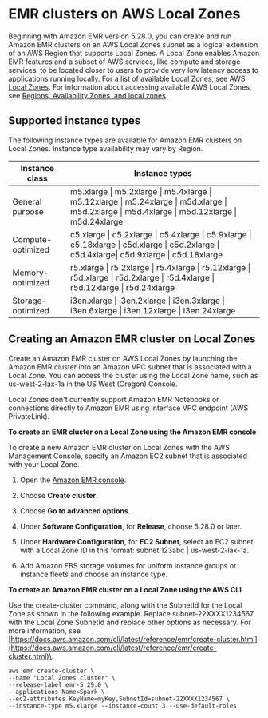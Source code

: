 # EMR clusters on AWS Local Zones<a name="emr-plan-localzones"></a>

Beginning with Amazon EMR version 5\.28\.0, you can create and run Amazon EMR clusters on an AWS Local Zones subnet as a logical extension of an AWS Region that supports Local Zones\. A Local Zone enables Amazon EMR features and a subset of AWS services, like compute and storage services, to be located closer to users to provide very low latency access to applications running locally\. For a list of available Local Zones, see [AWS Local Zones](https://aws.amazon.com/about-aws/global-infrastructure/localzones/)\. For information about accessing available AWS Local Zones, see [Regions, Availability Zones, and local zones](https://docs.aws.amazon.com/AWSEC2/latest/UserGuide/using-regions-availability-zones.html)\.

## Supported instance types<a name="emr-localzones-supported"></a>

 The following instance types are available for Amazon EMR clusters on Local Zones\. Instance type availability may vary by Region\.


| Instance class | Instance types | 
| --- | --- | 
| General purpose | m5\.xlarge \| m5\.2xlarge \| m5\.4xlarge \| m5\.12xlarge \| m5\.24xlarge \| m5d\.xlarge \| m5d\.2xlarge \| m5d\.4xlarge \| m5d\.12xlarge \| m5d\.24xlarge  | 
| Compute\-optimized | c5\.xlarge \| c5\.2xlarge \| c5\.4xlarge \| c5\.9xlarge \| c5\.18xlarge \| c5d\.xlarge \| c5d\.2xlarge \| c5d\.4xlarge\| c5d\.9xlarge \| c5d\.18xlarge  | 
| Memory\-optimized | r5\.xlarge \| r5\.2xlarge \| r5\.4xlarge \| r5\.12xlarge \| r5d\.xlarge \| r5d\.2xlarge \| r5d\.4xlarge \| r5d\.12xlarge \| r5d\.24xlarge  | 
| Storage\-optimized | i3en\.xlarge \| i3en\.2xlarge \| i3en\.3xlarge \| i3en\.6xlarge \| i3en\.12xlarge \| i3en\.24xlarge | 

## Creating an Amazon EMR cluster on Local Zones<a name="emr-localzones-createconsole"></a>

Create an Amazon EMR cluster on AWS Local Zones by launching the Amazon EMR cluster into an Amazon VPC subnet that is associated with a Local Zone\. You can access the cluster using the Local Zone name, such as us\-west\-2\-lax\-1a in the US West \(Oregon\) Console\.

Local Zones don't currently support Amazon EMR Notebooks or connections directly to Amazon EMR using interface VPC endpoint \(AWS PrivateLink\)\.

****To create an EMR cluster on a Local Zone using the Amazon EMR console****

To create a new Amazon EMR cluster on Local Zones with the AWS Management Console, specify an Amazon EC2 subnet that is associated with your Local Zone\.

1. Open the [Amazon EMR console](https://console.aws.amazon.com/elasticmapreduce/)\.

1. Choose **Create cluster**\.

1. Choose **Go to advanced options**\.

1. Under **Software Configuration**, for **Release**, choose 5\.28\.0 or later\.

1. Under **Hardware Configuration**, for **EC2 Subnet**, select an EC2 subnet with a Local Zone ID in this format: subnet 123abc \| us\-west\-2\-lax\-1a\.

1. Add Amazon EBS storage volumes for uniform instance groups or instance fleets and choose an instance type\.

**To create an Amazon EMR cluster on a Local Zone using the AWS CLI**

Use the create\-cluster command, along with the SubnetId for the Local Zone as shown in the following example\. Replace subnet\-22XXXX1234567 with the Local Zone SubnetId and replace other options as necessary\. For more information, see [https://docs.aws.amazon.com/cli/latest/reference/emr/create-cluster.html](https://docs.aws.amazon.com/cli/latest/reference/emr/create-cluster.html)\.

```
aws emr create-cluster \
--name "Local Zones cluster" \
--release-label emr-5.29.0 \
--applications Name=Spark \
--ec2-attributes KeyName=myKey,SubnetId=subnet-22XXXX1234567 \
--instance-type m5.xlarge --instance-count 3 --use-default-roles
```